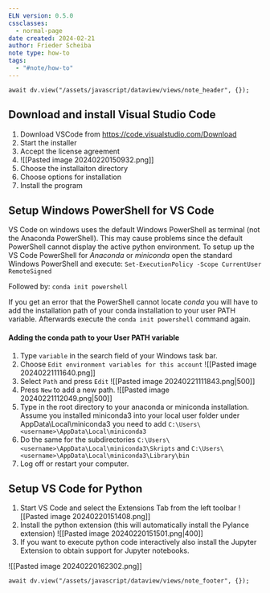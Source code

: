 ```yaml
---
ELN version: 0.5.0
cssclasses:
  - normal-page
date created: 2024-02-21
author: Frieder Scheiba
note type: how-to
tags:
  - "#note/how-to"
---
```


```dataviewjs
await dv.view("/assets/javascript/dataview/views/note_header", {});
```


## Download and install Visual Studio Code

1. Download VSCode from https://code.visualstudio.com/Download
2. Start the installer
3. Accept the license agreement
4. ![[Pasted image 20240220150932.png]]
5. Choose the installaiton directory
6. Choose options for installation
7. Install the program


## Setup Windows PowerShell for VS Code

VS Code on windows uses the default Windows PowerShell as terminal (not the Anaconda PowerShell). This may cause problems since the default PowerShell cannot display the active python environment. To setup up the VS Code PowerShell for *Anaconda* or *miniconda* open the standard Windows PowerShell and execute:
`Set-ExecutionPolicy -Scope CurrentUser RemoteSigned`

Followed by:
`conda init powershell`

If you get an error that the PowerShell cannot locate *conda* you will have to add the installation path of your conda installation to your user PATH variable. Afterwards execute the `conda init powershell` command again.

#### Adding the conda path to your User PATH variable
1. Type `variable` in the search field of your Windows task bar.
2. Choose `Edit environment variables for this account`
   ![[Pasted image 20240221111640.png]]
3. Select `Path` and press `Edit`
   ![[Pasted image 20240221111843.png|500]]
4. Press `New` to add a new path.
      ![[Pasted image 20240221112049.png|500]]
5. Type in the root directory to your anaconda or miniconda installation. Assume you installed miniconda3 into your local user folder under AppData\\Local\\miniconda3 you need to add `C:\Users\<username>\AppData\Local\miniconda3`
6. Do the same for the subdirectories
   `C:\Users\<username>\AppData\Local\miniconda3\Skripts`  and
   `C:\Users\<username>\AppData\Local\miniconda3\Library\bin`
7. Log off or restart your computer.

## Setup VS Code for Python

1. Start VS Code and select the Extensions Tab from the left toolbar ![[Pasted image 20240220151408.png]]
2. Install the python extension (this will automatically install the Pylance extension)
   ![[Pasted image 20240220151501.png|400]]
3. If you want to execute python code interactively also install the Jupyter Extension to obtain support for Jupyter notebooks.

![[Pasted image 20240220162302.png]]



```dataviewjs
await dv.view("/assets/javascript/dataview/views/note_footer", {});
```
